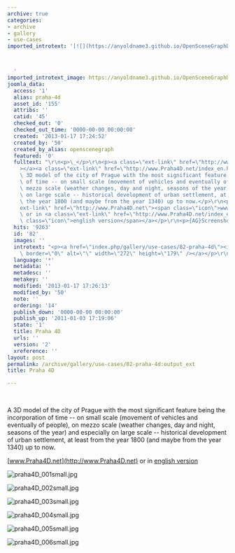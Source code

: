 ```yaml
---
archive: true
categories:
- archive
- gallery
- use-cases
imported_introtext: '[![](https://anyoldname3.github.io/OpenSceneGraphDotComBackup/OpenSceneGraph/www.openscenegraph.com/images/gallery/Screenshots/Praha4D/praha4D_001small.jpg)](https://anyoldname3.github.io/OpenSceneGraphDotComBackup/OpenSceneGraph/www.openscenegraph.com/index.php/gallery/use-cases/82-praha-4d.html)



  '
imported_introtext_image: https://anyoldname3.github.io/OpenSceneGraphDotComBackup/OpenSceneGraph/www.openscenegraph.com/images/gallery/Screenshots/Praha4D/praha4D_001small.jpg
joomla_data:
  access: '1'
  alias: praha-4d
  asset_id: '155'
  attribs: ''
  catid: '45'
  checked_out: '0'
  checked_out_time: '0000-00-00 00:00:00'
  created: '2013-01-17 17:24:52'
  created_by: '50'
  created_by_alias: openscenegraph
  featured: '0'
  fulltext: "\r\n<p>\_</p>\r\n<p><a class=\"ext-link\" href=\"http://www.Praha4D.net\"\
    ></a><a class=\"ext-link\" href=\"http://www.Praha4D.net/index_en.html\"></a>A\
    \ 3D model of the city of Prague with the most significant feature being the incorporation\
    \ of time -- on small scale (movement of vehicles and eventually of people), on\
    \ mezzo scale (weather changes, day and night, seasons of the year) and especially\
    \ on large scale -- historical development of urban settlement, at least from\
    \ the year 1800 (and maybe from the year 1340) up to now.</p>\r\n<p><a class=\"\
    ext-link\" href=\"http://www.Praha4D.net\"><span class=\"icon\">www.Praha4D.net</span></a>\
    \ or in <a class=\"ext-link\" href=\"http://www.Praha4D.net/index_en.html\"><span\
    \ class=\"icon\">english version</span></a></p>\r\n<p>{AG}Screenshots/Praha4D{/AG}</p>"
  hits: '9263'
  id: '82'
  images: ''
  introtext: "<p><a href=\"index.php/gallery/use-cases/82-praha-4d\"><img src=\"images/gallery/Screenshots/Praha4D/praha4D_001small.jpg\"\
    \ border=\"0\" alt=\"\" width=\"272\" height=\"179\" /></a></p>\r\n"
  language: '*'
  metadata: ''
  metadesc: ''
  metakey: ''
  modified: '2013-01-17 17:26:13'
  modified_by: '50'
  note: ''
  ordering: '14'
  publish_down: '0000-00-00 00:00:00'
  publish_up: '2011-01-03 17:19:06'
  state: '1'
  title: Praha 4D
  urls: ''
  version: '2'
  xreference: ''
layout: post
permalink: /archive/gallery/use-cases/82-praha-4d:output_ext
title: Praha 4D

---
```

 


A 3D model of the city of Prague with the most significant feature being the incorporation of time -- on small scale (movement of vehicles and eventually of people), on mezzo scale (weather changes, day and night, seasons of the year) and especially on large scale -- historical development of urban settlement, at least from the year 1800 (and maybe from the year 1340) up to now.


[www.Praha4D.net](http://www.Praha4D.net) or in [english version](http://www.Praha4D.net/index_en.html)




![praha4D_001small.jpg](https://anyoldname3.github.io/OpenSceneGraphDotComBackup/OpenSceneGraph/www.openscenegraph.com/images/gallery/Screenshots/Praha4D/praha4D_001small.jpg)

![praha4D_002small.jpg](https://anyoldname3.github.io/OpenSceneGraphDotComBackup/OpenSceneGraph/www.openscenegraph.com/images/gallery/Screenshots/Praha4D/praha4D_002small.jpg)

![praha4D_003small.jpg](https://anyoldname3.github.io/OpenSceneGraphDotComBackup/OpenSceneGraph/www.openscenegraph.com/images/gallery/Screenshots/Praha4D/praha4D_003small.jpg)

![praha4D_004small.jpg](https://anyoldname3.github.io/OpenSceneGraphDotComBackup/OpenSceneGraph/www.openscenegraph.com/images/gallery/Screenshots/Praha4D/praha4D_004small.jpg)

![praha4D_005small.jpg](https://anyoldname3.github.io/OpenSceneGraphDotComBackup/OpenSceneGraph/www.openscenegraph.com/images/gallery/Screenshots/Praha4D/praha4D_005small.jpg)

![praha4D_006small.jpg](https://anyoldname3.github.io/OpenSceneGraphDotComBackup/OpenSceneGraph/www.openscenegraph.com/images/gallery/Screenshots/Praha4D/praha4D_006small.jpg)




